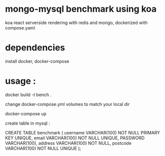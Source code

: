 # mongo-mysql benchmark using koa
koa react serverside rendering with redis and mongo, dockerized with compose.yaml

# dependencies
install docker, docker-compose

# usage :

docker build -t bench .

change docker-compose.yml volumes to match your local dir

docker-compose up

create table in mysql :

CREATE TABLE benchmark (
username VARCHAR(100) NOT NULL PRIMARY KEY UNIQUE,
email VARCHAR(100) NOT NULL UNIQUE,
PASSWORD VARCHAR(100),
address VARCHAR(100) NOT NULL,
postcode VARCHAR(100) NOT NULL UNIQUE
);